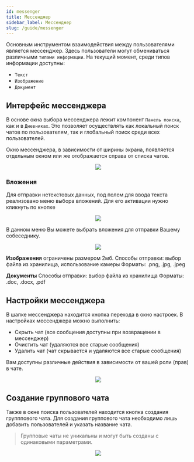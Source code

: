 ```yaml
---
id: messenger
title: Мессенджер
sidebar_label: Мессенджер
slug: /guide/messenger
---
```


Основным инструментом взаимодействия между пользователями является мессенджер. Здесь пользователи могут обмениваться различными `типами информации`.
На текущий момент, среди типов информации доступны:

- `Текст`
- `Изображение`
- `Документ`

## Интерфейс мессенджера

В основе окна выбора мессенджера лежит компонент `Панель поиска`, как и в `Дневниках`. Это позволяет осуществлять как локальный поиск чатов по пользователям, так и глобальный поиск среди всех пользователей.

Окно мессенджера, в зависимоcти от ширины экрана, появляется отдельным окном или же отображается справа от списка чатов.

<div align="center">
    <img type="imgscreen" src="/WM_doc/img/guide/chat/chatViewOpen.png"/>
</div>

### Вложения

Для отправки нетекстовых данных, под полем для ввода текста реализовано меню выбора вложений. Для его активации нужно кликнуть по кнопке <i class="fa fa-puzzle-piece d"></i>

<div align="center"><img type="imgscreen" src="/WM_doc/img/guide/chat/chatAssetsMenu.png"/></div>

В данном меню Вы можете выбрать вложения для отправки Вашему собеседнику.

<div align="center"><img type="imgscreen" src="/WM_doc/img/guide/chat/chatAssetsReady.png"/></div>

**Изображения** ограничены размером 2мб. 
Способы отправки: выбор файла из хранилища, использование камеры
Форматы: .png, .jpg, .jpeg

**Документы**
Способы отправки: выбор файла из хранилища
Форматы: .doc, .docx, .pdf 

## Настройки мессенджера

В шапке мессенджера находится кнопка перехода в окно настроек.
В настройках мессенджера можно выполнить:

- Скрыть чат (все сообщения доступны при возвращении в мессенджер)
- Очистить чат (удаляются все старые сообщения)
- Удалить чат (чат скрывается и удаляются все старые сообщения)

Вам доступны различные действия в зависимости от вашей роли (прав) в чате.

<div align="center"><img type="imgscreen" src="/WM_doc/img/guide/chat/chatSettings.png"/></div>

## Создание группового чата

Также в окне поиска пользователей находится кнопка создания групппового чата. Для создания группового чата необходимо лишь добавить пользователей и указать название чата.

> Групповые чаты не уникальны и могут быть созданы с одинаковыми параметрами.

<div align="center"><img type="imgscreen" src="/WM_doc/img/guide/chat/chatCreate.png"/></div>
